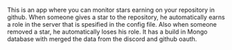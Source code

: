 This is an app where you can monitor stars earning on your repository in github. When someone gives a star to the repository, he automatically earns a role in the server that is spesified in the config file. Also when someone removed a star, he automatically loses his role. It has a build in Mongo database with merged the data from the discord and github oauth. 

